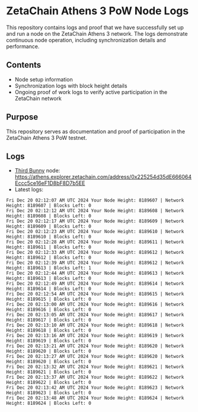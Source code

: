 # ZetaChain Athens 3 PoW Node Logs
This repository contains logs and proof that we have successfully set up and run a node on the ZetaChain Athens 3 network. The logs demonstrate continuous node operation, including synchronization details and performance.

## Contents
- Node setup information
- Synchronization logs with block height details
- Ongoing proof of work logs to verify active participation in the ZetaChain network

## Purpose
This repository serves as documentation and proof of participation in the ZetaChain Athens 3 PoW testnet.

## Logs

- [Third Bunny](https://thirdbunny.xyz/) node: https://athens.explorer.zetachain.com/address/0x225254d35dE666064Eccc5ce16eF1D8bF8D7b5EE
- Latest logs:
```
Fri Dec 20 02:12:07 AM UTC 2024 Your Node Height: 8189607 | Network Height: 8189607 | Blocks Left: 0
Fri Dec 20 02:12:12 AM UTC 2024 Your Node Height: 8189608 | Network Height: 8189608 | Blocks Left: 0
Fri Dec 20 02:12:17 AM UTC 2024 Your Node Height: 8189609 | Network Height: 8189609 | Blocks Left: 0
Fri Dec 20 02:12:23 AM UTC 2024 Your Node Height: 8189610 | Network Height: 8189610 | Blocks Left: 0
Fri Dec 20 02:12:28 AM UTC 2024 Your Node Height: 8189611 | Network Height: 8189611 | Blocks Left: 0
Fri Dec 20 02:12:33 AM UTC 2024 Your Node Height: 8189612 | Network Height: 8189612 | Blocks Left: 0
Fri Dec 20 02:12:39 AM UTC 2024 Your Node Height: 8189612 | Network Height: 8189613 | Blocks Left: 1
Fri Dec 20 02:12:44 AM UTC 2024 Your Node Height: 8189613 | Network Height: 8189613 | Blocks Left: 0
Fri Dec 20 02:12:49 AM UTC 2024 Your Node Height: 8189614 | Network Height: 8189614 | Blocks Left: 0
Fri Dec 20 02:12:54 AM UTC 2024 Your Node Height: 8189615 | Network Height: 8189615 | Blocks Left: 0
Fri Dec 20 02:13:00 AM UTC 2024 Your Node Height: 8189616 | Network Height: 8189616 | Blocks Left: 0
Fri Dec 20 02:13:05 AM UTC 2024 Your Node Height: 8189617 | Network Height: 8189617 | Blocks Left: 0
Fri Dec 20 02:13:10 AM UTC 2024 Your Node Height: 8189618 | Network Height: 8189618 | Blocks Left: 0
Fri Dec 20 02:13:16 AM UTC 2024 Your Node Height: 8189619 | Network Height: 8189619 | Blocks Left: 0
Fri Dec 20 02:13:21 AM UTC 2024 Your Node Height: 8189620 | Network Height: 8189620 | Blocks Left: 0
Fri Dec 20 02:13:27 AM UTC 2024 Your Node Height: 8189620 | Network Height: 8189620 | Blocks Left: 0
Fri Dec 20 02:13:32 AM UTC 2024 Your Node Height: 8189621 | Network Height: 8189621 | Blocks Left: 0
Fri Dec 20 02:13:37 AM UTC 2024 Your Node Height: 8189622 | Network Height: 8189622 | Blocks Left: 0
Fri Dec 20 02:13:42 AM UTC 2024 Your Node Height: 8189623 | Network Height: 8189623 | Blocks Left: 0
Fri Dec 20 02:13:48 AM UTC 2024 Your Node Height: 8189624 | Network Height: 8189624 | Blocks Left: 0
```

